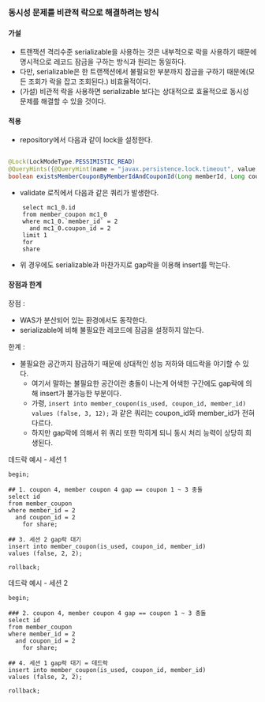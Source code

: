 ### 동시성 문제를 비관적 락으로 해결하려는 방식

#### 가설

- 트랜잭션 격리수준 serializable을 사용하는 것은 내부적으로 락을 사용하기 때문에 명시적으로 레코드 잠금을 구하는 방식과 원리는 동일하다.
- 다만, serializable은 한 트랜잭션에서 불필요한 부분까지 잠금을 구하기 때문에(모든 조회가 락을 잡고 조회된다.) 비효율적이다.
- (가설) 비관적 락을 사용하면 serializable 보다는 상대적으로 효율적으로 동시성 문제를 해결할 수 있을 것이다.

#### 적용

- repository에서 다음과 같이 lock을 설정한다.

```java

@Lock(LockModeType.PESSIMISTIC_READ)
@QueryHints({@QueryHint(name = "javax.persistence.lock.timeout", value = "10000")})
boolean existsMemberCouponByMemberIdAndCouponId(Long memberId, Long couponId);
```

- validate 로직에서 다음과 같은 쿼리가 발생한다.

```mysql
    select mc1_0.id
    from member_coupon mc1_0
    where mc1_0.`member_id` = 2
      and mc1_0.coupon_id = 2
    limit 1
    for
    share
```

- 위 경우에도 serializable과 마찬가지로 gap락을 이용해 insert를 막는다.

#### 장점과 한계

장점 :

- WAS가 분산되어 있는 환경에서도 동작한다.
- serializable에 비해 불필요한 레코드에 잠금을 설정하지 않는다.

한계 :

- 불필요한 공간까지 잠금하기 때문에 상대적인 성능 저하와 데드락을 야기할 수 있다.
    - 여기서 말하는 불필요한 공간이란 충돌이 나는게 어색한 구간에도 gap락에 의해 insert가 불가능한 부분이다.
    - 가령, `insert into member_coupon(is_used, coupon_id, member_id)
    values (false, 3, 12);` 과 같은 쿼리는 coupon_id와 member_id가 전혀 다르다.
    - 하지만 gap락에 의해서 위 쿼리 또한 막히게 되니 동시 처리 능력이 상당히 희생된다.

데드락 예시 - 세션 1

```mysql
begin;

## 1. coupon 4, member coupon 4 gap == coupon 1 ~ 3 충돌
select id
from member_coupon
where member_id = 2
  and coupon_id = 2
    for share;

## 3. 세션 2 gap락 대기
insert into member_coupon(is_used, coupon_id, member_id)
values (false, 2, 2);

rollback;
```

데드락 예시 - 세션 2

```mysql
begin;

### 2. coupon 4, member coupon 4 gap == coupon 1 ~ 3 충돌
select id
from member_coupon
where member_id = 2
  and coupon_id = 2
    for share;

## 4. 세션 1 gap락 대기 = 데드락
insert into member_coupon(is_used, coupon_id, member_id)
values (false, 2, 2);

rollback;
```
